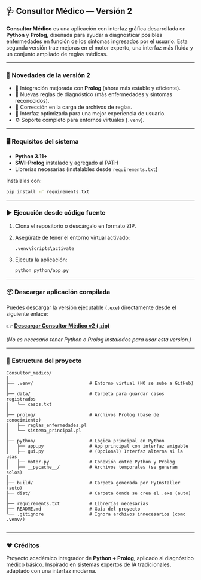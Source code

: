 
## 🩺 Consultor Médico — Versión 2

**Consultor Médico** es una aplicación con interfaz gráfica desarrollada en **Python** y **Prolog**, diseñada para ayudar a diagnosticar posibles enfermedades en función de los síntomas ingresados por el usuario.
Esta segunda versión trae mejoras en el motor experto, una interfaz más fluida y un conjunto ampliado de reglas médicas.

---

### 🚀 Novedades de la versión 2

* 🔧 Integración mejorada con **Prolog** (ahora más estable y eficiente).
* 🧠 Nuevas reglas de diagnóstico (más enfermedades y síntomas reconocidos).
* 💾 Corrección en la carga de archivos de reglas.
* 🎨 Interfaz optimizada para una mejor experiencia de usuario.
* ⚙️ Soporte completo para entornos virtuales (`.venv`).

---

### 🖥️ Requisitos del sistema

* **Python 3.11+**
* **SWI-Prolog** instalado y agregado al PATH
* Librerías necesarias (instalables desde `requirements.txt`)

Instálalas con:

```bash
pip install -r requirements.txt
```

---

### ▶️ Ejecución desde código fuente

1. Clona el repositorio o descárgalo en formato ZIP.
2. Asegúrate de tener el entorno virtual activado:

   ```bash
   .venv\Scripts\activate
   ```
3. Ejecuta la aplicación:

   ```bash
   python python/app.py
   ```

---

### 📦 Descargar aplicación compilada

Puedes descargar la versión ejecutable (`.exe`) directamente desde el siguiente enlace:

👉 **[Descargar Consultor Médico v2 (.zip)](https://github.com/MaricieloHuaman/Consultor_medico/releases/download/v2.0/Consultor_medico_v2.zip)**

*(No es necesario tener Python o Prolog instalados para usar esta versión.)*

---

### 🧬 Estructura del proyecto

```
Consultor_medico/
│
├── .venv/                     # Entorno virtual (NO se sube a GitHub)
│
├── data/                      # Carpeta para guardar casos registrados
│   └── casos.txt
│
├── prolog/                    # Archivos Prolog (base de conocimiento)
│   ├── reglas_enfermedades.pl
│   └── sistema_principal.pl
│
├── python/                    # Lógica principal en Python
│   ├── app.py                 # App principal con interfaz amigable
│   ├── gui.py                 # (Opcional) Interfaz alterna si la usas
│   ├── motor.py               # Conexión entre Python y Prolog
│   ├── __pycache__/           # Archivos temporales (se generan solos)
│
├── build/                     # Carpeta generada por PyInstaller (auto)
├── dist/                      # Carpeta donde se crea el .exe (auto)
│
├── requirements.txt           # Librerías necesarias
├── README.md                  # Guía del proyecto
└── .gitignore                 # Ignora archivos innecesarios (como .venv/)


```

---

### ❤️ Créditos

Proyecto académico integrador de **Python + Prolog**, aplicado al diagnóstico médico básico.
Inspirado en sistemas expertos de IA tradicionales, adaptado con una interfaz moderna.



